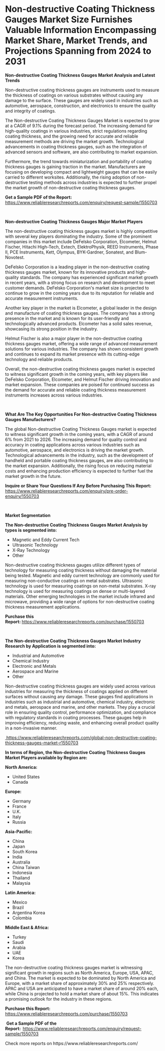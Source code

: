 <p><h1>Non-destructive Coating Thickness Gauges Market Size Furnishes Valuable Information Encompassing Market Share, Market Trends, and Projections Spanning from 2024 to 2031</h1></p><p><strong>Non-destructive Coating Thickness Gauges Market Analysis and Latest Trends</strong></p>
<p><p>Non-destructive coating thickness gauges are instruments used to measure the thickness of coatings on various substrates without causing any damage to the surface. These gauges are widely used in industries such as automotive, aerospace, construction, and electronics to ensure the quality and integrity of coatings.</p><p>The Non-destructive Coating Thickness Gauges Market is expected to grow at a CAGR of 9.1% during the forecast period. The increasing demand for high-quality coatings in various industries, strict regulations regarding coating thickness, and the growing need for accurate and reliable measurement methods are driving the market growth. Technological advancements in coating thickness gauges, such as the integration of advanced sensors and software, are also contributing to market expansion.</p><p>Furthermore, the trend towards miniaturization and portability of coating thickness gauges is gaining traction in the market. Manufacturers are focusing on developing compact and lightweight gauges that can be easily carried to different worksites. Additionally, the rising adoption of non-destructive testing methods across industries is expected to further propel the market growth of non-destructive coating thickness gauges.</p></p>
<p><strong>Get a Sample PDF of the Report:&nbsp;</strong> <a href="https://www.reliableresearchreports.com/enquiry/request-sample/1550703">https://www.reliableresearchreports.com/enquiry/request-sample/1550703</a></p>
<p>&nbsp;</p>
<p><strong>Non-destructive Coating Thickness Gauges Major Market Players</strong></p>
<p><p>The non-destructive coating thickness gauges market is highly competitive with several key players dominating the industry. Some of the prominent companies in this market include DeFelsko Corporation, Elcometer, Helmut Fischer, Hitachi High-Tech, Extech, ElektroPhysik, REED Instruments, Phase II, PCE Instruments, Kett, Olympus, BYK-Gardner, Sonatest, and Blum-Novotest.</p><p>DeFelsko Corporation is a leading player in the non-destructive coating thickness gauges market, known for its innovative products and high-quality standards. The company has experienced significant market growth in recent years, with a strong focus on research and development to meet customer demands. DeFelsko Corporation's market size is projected to continue to grow in the coming years due to its reputation for reliable and accurate measurement instruments.</p><p>Another key player in the market is Elcometer, a global leader in the design and manufacture of coating thickness gauges. The company has a strong presence in the market and is known for its user-friendly and technologically advanced products. Elcometer has a solid sales revenue, showcasing its strong position in the industry.</p><p>Helmut Fischer is also a major player in the non-destructive coating thickness gauges market, offering a wide range of advanced measurement solutions for various industries. The company has shown consistent growth and continues to expand its market presence with its cutting-edge technology and reliable products.</p><p>Overall, the non-destructive coating thickness gauges market is expected to witness significant growth in the coming years, with key players like DeFelsko Corporation, Elcometer, and Helmut Fischer driving innovation and market expansion. These companies are poised for continued success as the demand for accurate and reliable coating thickness measurement instruments increases across various industries.</p></p>
<p>&nbsp;</p>
<p><strong>What Are The Key Opportunities For Non-destructive Coating Thickness Gauges Manufacturers?</strong></p>
<p><p>The global Non-destructive Coating Thickness Gauges market is expected to witness significant growth in the coming years, with a CAGR of around 6% from 2021 to 2026. The increasing demand for quality control and accuracy in coating applications across various industries such as automotive, aerospace, and electronics is driving the market growth. Technological advancements in the industry, such as the development of handheld and portable coating thickness gauges, are also contributing to the market expansion. Additionally, the rising focus on reducing material costs and enhancing production efficiency is expected to further fuel the market growth in the future.</p></p>
<p><strong>Inquire or Share Your Questions If Any Before Purchasing This Report:</strong> <a href="https://www.reliableresearchreports.com/enquiry/pre-order-enquiry/1550703">https://www.reliableresearchreports.com/enquiry/pre-order-enquiry/1550703</a></p>
<p>&nbsp;</p>
<p><strong>Market Segmentation</strong></p>
<p><strong>The Non-destructive Coating Thickness Gauges Market Analysis by types is segmented into:</strong></p>
<p><ul><li>Magnetic and Eddy Current Tech</li><li>Ultrasonic Technology</li><li>X-Ray Technology</li><li>Other</li></ul></p>
<p><p>Non-destructive coating thickness gauges utilize different types of technology for measuring coating thickness without damaging the material being tested. Magnetic and eddy current technology are commonly used for measuring non-conductive coatings on metal substrates. Ultrasonic technology is used for measuring coatings on non-metal substrates. X-ray technology is used for measuring coatings on dense or multi-layered materials. Other emerging technologies in the market include infrared and microwave, providing a wide range of options for non-destructive coating thickness measurement applications.</p></p>
<p><strong>Purchase this Report:&nbsp;</strong><a href="https://www.reliableresearchreports.com/purchase/1550703">https://www.reliableresearchreports.com/purchase/1550703</a></p>
<p>&nbsp;</p>
<p><strong>The Non-destructive Coating Thickness Gauges Market Industry Research by Application is segmented into:</strong></p>
<p><ul><li>Industrial and Automotive</li><li>Chemical Industry</li><li>Electronic and Metals</li><li>Aerospace and Marine</li><li>Other</li></ul></p>
<p><p>Non-destructive coating thickness gauges are widely used across various industries for measuring the thickness of coatings applied on different surfaces without causing any damage. These gauges find applications in industries such as industrial and automotive, chemical industry, electronic and metals, aerospace and marine, and other markets. They play a crucial role in ensuring quality control, performance optimization, and compliance with regulatory standards in coating processes. These gauges help in improving efficiency, reducing waste, and enhancing overall product quality in a non-invasive manner.</p></p>
<p><a href="https://www.reliableresearchreports.com/global-non-destructive-coating-thickness-gauges-market-r1550703">&nbsp;https://www.reliableresearchreports.com/global-non-destructive-coating-thickness-gauges-market-r1550703</a></p>
<p><strong>In terms of Region, the Non-destructive Coating Thickness Gauges Market Players available by Region are:</strong></p>
<p>
    <p> <strong> North America: </strong>
        <ul>
            <li>United States</li>
            <li>Canada</li>
        </ul>
        </p> 
    <p> <strong> Europe: </strong>
        <ul>
            <li>Germany</li>
            <li>France</li>
            <li>U.K.</li>
            <li>Italy</li>
            <li>Russia</li>
        </ul>
        </p> 
    <p> <strong> Asia-Pacific: </strong>
        <ul>
            <li>China</li>
            <li>Japan</li>
            <li>South Korea</li>
            <li>India</li>
            <li>Australia</li>
            <li>China Taiwan</li>
            <li>Indonesia</li>
            <li>Thailand</li>
            <li>Malaysia</li>
        </ul>
        </p> 
    <p> <strong> Latin America: </strong>
        <ul>
            <li>Mexico</li>
            <li>Brazil</li>
            <li>Argentina Korea</li>
            <li>Colombia</li>
        </ul>
        </p> 
    <p> <strong> Middle East & Africa: </strong>
        <ul>
            <li>Turkey</li>
            <li>Saudi</li>
            <li>Arabia</li>
            <li>UAE</li>
            <li>Korea</li>
        </ul>
    </p>
    </p>
<p><p>The non-destructive coating thickness gauges market is witnessing significant growth in regions such as North America, Europe, USA, APAC, and China. The market is expected to be dominated by North America and Europe, with a market share of approximately 30% and 25% respectively. APAC and USA are anticipated to have a market share of around 20% each, while China is projected to hold a market share of about 15%. This indicates a promising outlook for the industry in these regions.</p></p>
<p><strong>Purchase this Report: </strong><a href="https://www.reliableresearchreports.com/purchase/1550703">https://www.reliableresearchreports.com/purchase/1550703</a></p>
<p>&nbsp;<strong>Get a Sample PDF of the Report:&nbsp;&nbsp;</strong><a href="https://www.reliableresearchreports.com/enquiry/request-sample/1550703">https://www.reliableresearchreports.com/enquiry/request-sample/1550703</a></p>
<p><strong></strong></p>
<p>Check more reports on https://www.reliableresearchreports.com/</p>